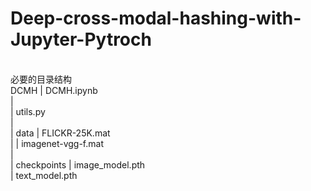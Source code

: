 # Deep-cross-modal-hashing-with-Jupyter-Pytroch
<br />必要的目录结构
<br />DCMH  | DCMH.ipynb
<br />      |
<br />      | utils.py
<br />      |
<br />      | data  | FLICKR-25K.mat
<br />      |       | imagenet-vgg-f.mat
<br />      |
<br />      | checkpoints  | image_model.pth
<br />                     | text_model.pth
